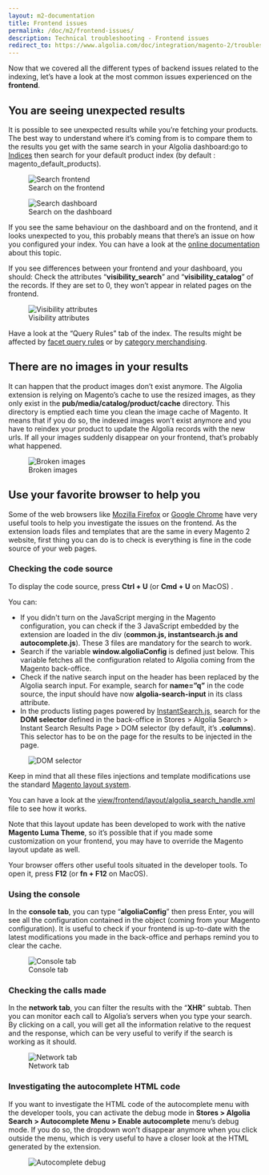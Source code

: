 ```yaml
---
layout: m2-documentation
title: Frontend issues
permalink: /doc/m2/frontend-issues/
description: Technical troubleshooting - Frontend issues
redirect_to: https://www.algolia.com/doc/integration/magento-2/troubleshooting/front-end-issues/
---
```


Now that we covered all the different types of backend issues related to the indexing, let’s have a look at the most common issues experienced on the **frontend**.

## You are seeing unexpected results ##
It is possible to  see unexpected results while you’re fetching your products. The best way to understand where it’s coming from is to compare them to the results you get with the same search in your Algolia dashboard:go to [Indices](https://www.algolia.com/explorer/indices) then search for your default product index (by default : magento_default_products).

<figure>
    <img src="../../../img/troubleshooting/17-search-frontend.png" class="img-responsive" alt="Search frontend">
    <figcaption>Search on the frontend</figcaption>
</figure>

<figure>
    <img src="../../../img/troubleshooting/18-search-dashboard.png" class="img-responsive" alt="Search dashboard">
    <figcaption>Search on the dashboard</figcaption>
</figure>

If you see the same behaviour on the dashboard and on the frontend, and it looks unexpected to you, this probably means that there’s an issue on how you configured your index. You can have a look at the [online documentation](https://community.algolia.com/magento/doc/m2/indexing/) about this topic.

If you see differences between your frontend and your dashboard, you should:
Check the attributes “**visibility_search**” and “**visibility_catalog**” of the records. If they are set to 0, they won’t appear in related pages on the frontend. 

<figure>
    <img src="../../../img/troubleshooting/19-visibility-attributes.png" class="img-responsive" alt="Visibility attributes">
    <figcaption>Visibility attributes</figcaption>
</figure>

Have a look at the “Query Rules” tab of the index. The results might be affected by [facet query rules](https://community.algolia.com/magento/doc/m2/indexing/#facets) or by [category merchandising](https://community.algolia.com/magento/doc/m2/visual-category-merchandising/).

## There are no images in your results ##
It can happen that the product images don’t exist anymore. The Algolia extension is relying on Magento’s cache to use the resized images, as they only exist in the **pub/media/catalog/product/cache** directory. 
This directory is emptied each time you clean the image cache of Magento. It means that if you do so, the indexed images won’t exist anymore and you have to reindex your product to update the Algolia records with the new urls. If all your images suddenly disappear on your frontend, that’s probably what happened.

<figure>
    <img src="../../../img/troubleshooting/20-broken-images.png" class="img-responsive" alt="Broken images">
    <figcaption>Broken images</figcaption>
</figure>

## Use your favorite browser to help you ##
Some of the web browsers like [Mozilla Firefox](https://www.mozilla.org/) or [Google Chrome](https://www.google.com/chrome/) have very useful tools to help you investigate the issues on the frontend. As the extension loads files and templates that are the same in every Magento 2 website, first thing you can do is to check is everything is fine in the code source of your web pages.

### Checking the code source ###

To display the code source, press **Ctrl + U** (or **Cmd + U** on MacOS) .

You can:

- If you didn't turn on the JavaScript merging in the Magento configuration, you can check if the 3 JavaScript embedded by the extension are loaded in the <head> div (**common.js, instantsearch.js and autocomplete.js**). These 3 files are mandatory for the search to work.
- Search if the variable **window.algoliaConfig** is defined just below. This variable fetches all the configuration related to Algolia coming from the Magento back-office.
- Check if the native search input on the header has been replaced by the Algolia search input. For example, search for **name=”q”** in the code source, the input should have now **algolia-search-input** in its class attribute. 
- In the products listing pages powered by [InstantSearch.js](https://community.algolia.com/instantsearch.js/), search for the **DOM selector** defined in the back-office in Stores > Algolia Search > Instant Search Results Page > DOM selector (by default, it’s **.columns**). This selector has to be on the page for the results to be injected in the page.

<figure>
    <img src="../../../img/troubleshooting/21-dom-selector.png" class="img-responsive" alt="DOM selector">
</figure>

Keep in mind that all these files injections and template modifications use the standard [Magento layout system](https://devdocs.magento.com/guides/v2.2/frontend-dev-guide/layouts/layout-overview.html). 

You can have a look at the [view/frontend/layout/algolia_search_handle.xml](https://github.com/algolia/algoliasearch-magento-2/blob/master/view/frontend/layout/algolia_search_handle.xml) file to see how it works.

Note that this layout update has been developed to work with the native **Magento Luma Theme**, so it’s possible that if you made some customization on your frontend, you may have to override the Magento layout update as well.  

Your browser offers other useful tools situated in the developer tools. To open it, press **F12** (or **fn + F12** on MacOS).

### Using the console ###
In the **console tab**, you can type “**algoliaConfig**” then press Enter, you will see all the configuration contained in the object (coming from your Magento configuration). It is useful to check if your frontend is up-to-date with the latest modifications you made in the back-office and perhaps remind you to clear the cache.

<figure>
    <img src="../../../img/troubleshooting/22-console-tab.png" class="img-responsive" alt="Console tab">
    <figcaption>Console tab</figcaption>
</figure>

### Checking the calls made ###
In the **network tab**, you can filter the results with the “**XHR**” subtab. Then you can monitor each call to Algolia’s servers when you type your search. By clicking on a call, you will get all the information relative to the request and the response, which can be very useful to verify if the search is working as it should.

<figure>
    <img src="../../../img/troubleshooting/23-network-tab.png" class="img-responsive" alt="Network tab">
    <figcaption>Network tab</figcaption>
</figure>

### Investigating the autocomplete HTML code ###
If you want to investigate the HTML code of the autocomplete menu with the developer tools, you can activate the debug mode in **Stores > Algolia Search > Autocomplete Menu > Enable autocomplete** menu’s debug mode. 
If you do so, the dropdown won’t disappear anymore when you click outside the menu, which is very useful to have a closer look at the HTML generated by the extension.

<figure>
    <img src="../../../img/troubleshooting/24-autocomplete-debug.png" class="img-responsive" alt="Autocomplete debug">
</figure>

